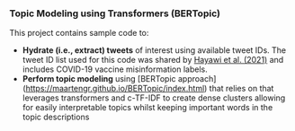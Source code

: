 ### Topic Modeling using Transformers (BERTopic)

This project contains sample code to: 
* **Hydrate (i.e., extract) tweets** of interest using available tweet IDs. The tweet ID list used for this code was shared by [Hayawi et al. (2021)](https://github.com/sakibsh/ANTiVax/blob/main/Labeled/ids.txt) and includes COVID-19 vaccine misinformation labels.
* **Perform topic modeling** using [BERTopic approach] (https://maartengr.github.io/BERTopic/index.html) that relies on that leverages transformers and c-TF-IDF to create dense clusters allowing for easily interpretable topics whilst keeping important words in the topic descriptions
